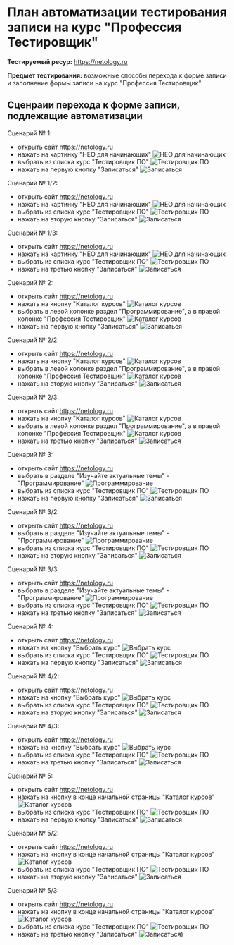 # План автоматизации тестирования записи на курс "Профессия Тестировщик" #

**Тестируемый ресур:** https://netology.ru

**Предмет тестирования:** возможные способы перехода к форме записи и заполнение формы записи на курс "Профессия Тестировщик".

## Сценраии перехода к форме записи, подлежащие автоматизации ##

Сценарий № 1:

- открыть сайт https://netology.ru
- нажать на картинку "НЕО для начинающих" ![НЕО для начинающих](https://github.com/Kolobokes/Lecture_24_Task_1/blob/master/pictures/Screenshot_8.png)
- выбрать из списка курс "Тестировщик ПО" ![Тестировщик ПО](https://github.com/Kolobokes/Lecture_24_Task_1/blob/master/pictures/Screenshot_9.png)
- нажать на первую кнопку "Записаться" ![Записаться](https://github.com/Kolobokes/Lecture_24_Task_1/blob/master/pictures/Screenshot_10.png)

Сценарий № 1/2:

- открыть сайт https://netology.ru
- нажать на картинку "НЕО для начинающих" ![НЕО для начинающих](https://github.com/Kolobokes/Lecture_24_Task_1/blob/master/pictures/Screenshot_8.png)
- выбрать из списка курс "Тестировщик ПО" ![Тестировщик ПО](https://github.com/Kolobokes/Lecture_24_Task_1/blob/master/pictures/Screenshot_9.png)
- нажать на вторую кнопку "Записаться" ![Записаться](https://github.com/Kolobokes/Lecture_24_Task_1/blob/master/pictures/Screenshot_16.png)

Сценарий № 1/3:

- открыть сайт https://netology.ru
- нажать на картинку "НЕО для начинающих" ![НЕО для начинающих](https://github.com/Kolobokes/Lecture_24_Task_1/blob/master/pictures/Screenshot_8.png)
- выбрать из списка курс "Тестировщик ПО" ![Тестировщик ПО](https://github.com/Kolobokes/Lecture_24_Task_1/blob/master/pictures/Screenshot_9.png)
- нажать на третью кнопку "Записаться" ![Записаться](https://github.com/Kolobokes/Lecture_24_Task_1/blob/master/pictures/Screenshot_17.png)

Сценарий № 2:

- открыть сайт https://netology.ru
- нажать на кнопку "Каталог курсов" ![Каталог курсов](https://github.com/Kolobokes/Lecture_24_Task_1/blob/master/pictures/Screenshot_11.png)
- выбрать в левой колонке раздел "Программирование", а в правой колонке "Профессия Тестировщик" ![Каталог курсов](https://github.com/Kolobokes/Lecture_24_Task_1/blob/master/pictures/Screenshot_12.png)
- нажать на первую кнопку "Записаться" ![Записаться](https://github.com/Kolobokes/Lecture_24_Task_1/blob/master/pictures/Screenshot_10.png)

Сценарий № 2/2:

- открыть сайт https://netology.ru
- нажать на кнопку "Каталог курсов" ![Каталог курсов](https://github.com/Kolobokes/Lecture_24_Task_1/blob/master/pictures/Screenshot_11.png)
- выбрать в левой колонке раздел "Программирование", а в правой колонке "Профессия Тестировщик" ![Каталог курсов](https://github.com/Kolobokes/Lecture_24_Task_1/blob/master/pictures/Screenshot_12.png)
- нажать на вторую кнопку "Записаться" ![Записаться](https://github.com/Kolobokes/Lecture_24_Task_1/blob/master/pictures/Screenshot_16.png)

Сценарий № 2/3:

- открыть сайт https://netology.ru
- нажать на кнопку "Каталог курсов" ![Каталог курсов](https://github.com/Kolobokes/Lecture_24_Task_1/blob/master/pictures/Screenshot_11.png)
- выбрать в левой колонке раздел "Программирование", а в правой колонке "Профессия Тестировщик" ![Каталог курсов](https://github.com/Kolobokes/Lecture_24_Task_1/blob/master/pictures/Screenshot_12.png)
- нажать на третью кнопку "Записаться" ![Записаться](https://github.com/Kolobokes/Lecture_24_Task_1/blob/master/pictures/Screenshot_17.png)

Сценарий № 3:

- открыть сайт https://netology.ru
- выбрать в разделе "Изучайте актуальные темы" - "Программирование" ![Программирование](https://github.com/Kolobokes/Lecture_24_Task_1/blob/master/pictures/Screenshot_13.png)
- выбрать из списка курс "Тестировщик ПО" ![Тестировщик ПО](https://github.com/Kolobokes/Lecture_24_Task_1/blob/master/pictures/Screenshot_9.png)
- нажать на первую кнопку "Записаться" ![Записаться](https://github.com/Kolobokes/Lecture_24_Task_1/blob/master/pictures/Screenshot_10.png)

Сценарий № 3/2:

- открыть сайт https://netology.ru
- выбрать в разделе "Изучайте актуальные темы" - "Программирование" ![Программирование](https://github.com/Kolobokes/Lecture_24_Task_1/blob/master/pictures/Screenshot_13.png)
- выбрать из списка курс "Тестировщик ПО" ![Тестировщик ПО](https://github.com/Kolobokes/Lecture_24_Task_1/blob/master/pictures/Screenshot_9.png)
- нажать на вторую кнопку "Записаться" ![Записаться](https://github.com/Kolobokes/Lecture_24_Task_1/blob/master/pictures/Screenshot_16.png)

Сценарий № 3/3:

- открыть сайт https://netology.ru
- выбрать в разделе "Изучайте актуальные темы" - "Программирование" ![Программирование](https://github.com/Kolobokes/Lecture_24_Task_1/blob/master/pictures/Screenshot_13.png)
- выбрать из списка курс "Тестировщик ПО" ![Тестировщик ПО](https://github.com/Kolobokes/Lecture_24_Task_1/blob/master/pictures/Screenshot_9.png)
- нажать на третью кнопку "Записаться" ![Записаться](https://github.com/Kolobokes/Lecture_24_Task_1/blob/master/pictures/Screenshot_17.png)

Сценарий № 4:

- открыть сайт https://netology.ru
- нажать на кнопку "Выбрать курс" ![Выбрать курс](https://github.com/Kolobokes/Lecture_24_Task_1/blob/master/pictures/Screenshot_14.png)
- выбрать из списка курс "Тестировщик ПО" ![Тестировщик ПО](https://github.com/Kolobokes/Lecture_24_Task_1/blob/master/pictures/Screenshot_9.png)
- нажать на первую кнопку "Записаться" ![Записаться](https://github.com/Kolobokes/Lecture_24_Task_1/blob/master/pictures/Screenshot_10.png)

Сценарий № 4/2:

- открыть сайт https://netology.ru
- нажать на кнопку "Выбрать курс" ![Выбрать курс](https://github.com/Kolobokes/Lecture_24_Task_1/blob/master/pictures/Screenshot_14.png)
- выбрать из списка курс "Тестировщик ПО" ![Тестировщик ПО](https://github.com/Kolobokes/Lecture_24_Task_1/blob/master/pictures/Screenshot_9.png)
- нажать на вторую кнопку "Записаться" ![Записаться](https://github.com/Kolobokes/Lecture_24_Task_1/blob/master/pictures/Screenshot_16.png)

Сценарий № 4/3:

- открыть сайт https://netology.ru
- нажать на кнопку "Выбрать курс" ![Выбрать курс](https://github.com/Kolobokes/Lecture_24_Task_1/blob/master/pictures/Screenshot_14.png)
- выбрать из списка курс "Тестировщик ПО" ![Тестировщик ПО](https://github.com/Kolobokes/Lecture_24_Task_1/blob/master/pictures/Screenshot_9.png)
- нажать на третью кнопку "Записаться" ![Записаться](https://github.com/Kolobokes/Lecture_24_Task_1/blob/master/pictures/Screenshot_17.png)

Сценарий № 5:

- открыть сайт https://netology.ru
- нажать на кнопку в конце начальной страницы "Каталог курсов" ![Каталог курсов](https://github.com/Kolobokes/Lecture_24_Task_1/blob/master/pictures/Screenshot_15.png)
- выбрать из списка курс "Тестировщик ПО" ![Тестировщик ПО](https://github.com/Kolobokes/Lecture_24_Task_1/blob/master/pictures/Screenshot_9.png)
- нажать на первую кнопку "Записаться" ![Записаться](https://github.com/Kolobokes/Lecture_24_Task_1/blob/master/pictures/Screenshot_10.png)

Сценарий № 5/2:

- открыть сайт https://netology.ru
- нажать на кнопку в конце начальной страницы "Каталог курсов" ![Каталог курсов](https://github.com/Kolobokes/Lecture_24_Task_1/blob/master/pictures/Screenshot_15.png)
- выбрать из списка курс "Тестировщик ПО" ![Тестировщик ПО](https://github.com/Kolobokes/Lecture_24_Task_1/blob/master/pictures/Screenshot_9.png)
- нажать на вторую кнопку "Записаться" ![Записаться](https://github.com/Kolobokes/Lecture_24_Task_1/blob/master/pictures/Screenshot_16.png)

Сценарий № 5/3:

- открыть сайт https://netology.ru
- нажать на кнопку в конце начальной страницы "Каталог курсов" ![Каталог курсов](https://github.com/Kolobokes/Lecture_24_Task_1/blob/master/pictures/Screenshot_15.png)
- выбрать из списка курс "Тестировщик ПО" ![Тестировщик ПО](https://github.com/Kolobokes/Lecture_24_Task_1/blob/master/pictures/Screenshot_9.png)
- нажать на третью кнопку "Записаться" ![Записаться](https://github.com/Kolobokes/Lecture_24_Task_1/blob/master/pictures/Screenshot_17.png))





